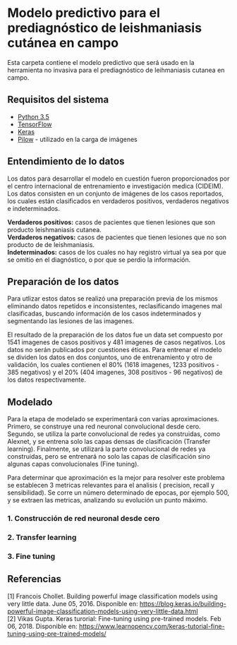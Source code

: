 # Modelo predictivo para el prediagnóstico de leishmaniasis cutánea en campo

Esta carpeta contiene el modelo predictivo que será usado en la herramienta no invasiva para el prediagnóstico de leihmaniasis cutanea en campo.

## Requisitos del sistema

* [Python 3.5](https://www.python.org/) 
* [TensorFlow](https://www.tensorflow.org/)
* [Keras](https://keras.io/) 
* [Pilow](https://pillow.readthedocs.io/en/5.1.x/) - utilizado en la carga de imágenes

## Entendimiento de lo datos

Los datos para desarrollar el modelo en cuestión fueron proporcionados por el centro internacional de entrenamiento e investigación medica (CIDEIM). Los datos consisten en un conjunto de imágenes de los casos reportados, los cuales están clasificados en verdaderos positivos, verdaderos negativos e indeterminados. 

 **Verdaderos positivos:** casos de pacientes que tienen lesiones que son producto leishmaniasis cutanea.  
 **Verdaderos negativos:** casos de pacientes que tienen lesiones que no son producto de de leishmaniasis.  
 **Indeterminados:** casos de los cuales no hay registro virtual ya sea por que se omitio en el diagnóstico, o por que se perdio la información.  
 

## Preparación de los datos

Para utlizar estos datos se realizó una preparación previa de los mismos eliminando datos repetidos e inconsistentes, reclasificando imagenes mal clasificadas, buscando información de los casos indeterminados  y segmentando las lesiones de las imagenes.  
  
El resultado de la preparación de los datos fue un data set compuesto por 1541 imagenes de casos positivos y 481 imagenes de casos negativos. Los datos no serán publicados por cuestiones éticas. Para entrenar el modelo se dividen los datos en dos conjuntos, uno de entrenamiento y otro de validación, los cuales contienen el 80% (1618 imagenes, 1233 positivos - 385 negativos) y el 20% (404 imagenes, 308 positivos - 96 negativos) de los datos respectivamente.

## Modelado

Para la etapa de modelado se experimentará con varias aproximaciones. Primero, se construye una red neuronal convolucional desde cero. Segundo, se utiliza la parte convolucional de redes ya construidas, como Alexnet, y se entrena solo las capas densas de clasificación (Transfer learning). Finalmente, se utilizará la parte convolucional de redes ya construidas, pero se entrenará no solo las capas de clasificación sino algunas capas convolucionales (Fine tuning). 

Para determinar que aproximación es la mejor para resolver este problema se establecen 3 metricas relevantes para el analisis ( precision, recall y sensibilidad). Se corre un número determinado de epocas, por ejemplo 500, y se extraen las metricas, analizando su evolución un punto máximo.

### 1. Construcción de red neuronal desde cero

### 2. Transfer learning

### 3. Fine tuning


## Referencias
[1] Francois Chollet. Building powerful image classification models using very little data. June 05, 2016. Disponible en: https://blog.keras.io/building-powerful-image-classification-models-using-very-little-data.html  
[2] Vikas Gupta. Keras turorial: Fine-tuning using pre-trained models. Feb 06, 2018. Disponible en: https://www.learnopencv.com/keras-tutorial-fine-tuning-using-pre-trained-models/
